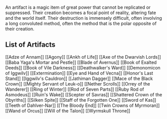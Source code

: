 An artifact is a magic item of great power that cannot be replicated or suppressed. Their creation becomes a focal point of reality, altering fate and the world itself. Their destruction is immensely difficult, often involving a long convoluted method, often the method that is the polar opposite of their creation.

## List of Artifacts
[[Adze of Annam]]
[[Agony]]
[[Ankh of Life]]
[[Axe of the Dwarvish Lords]]
[[Baba Yaga's Mortar and Pestle]]
[[Blade of Avernus]]
[[Book of Exalted Deeds]]
[[Book of Vile Darkness]]
[[Deathwalker's Ward]]
[[Demonomicon of Iggwilv]]
[[Extermination]]
[[Eye and Hand of Vecna]]
[[Honor's Last Stand]]
[[Iggwilv's Cauldron]]
[[Jathiman Dagger]]
[[Mace of the Black Crown]]
[[Mighty Servant of Leuk-o]]
[[Nether Scrolls]]
[[Orrey of the Wanderer]]
[[Ring of Winter]]
[[Rod of Seven Parts]]
[[Ruby Rod of Asmodeus]]
[[Ruin's Wake]]
[[Scepter of Savras]]
[[Shattered Crown of the Obyriths]]
[[Silken Spite]]
[[Staff of the Forgotten One]]
[[Sword of Kas]]
[[Teeth of Dahlver-Nar]]
[[The Bloody End]]
[[Twin Crowns of Myrmoran]]
[[Wand of Orcus]]
[[Will of the Talon]]
[[Wyrmskull Throne]]
